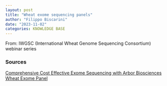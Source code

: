 ```yaml
---
layout: post
title: "Wheat exome sequencing panels"
author: "Filippo Biscarini"
date: "2023-11-02"
categories: KNOWLEDGE BASE
---
```


From: IWGSC (International Wheat Genome Sequencing Consortium) webinar series


### Sources
[Comprehensive Cost Effective Exome Sequencing with Arbor Biosciences Wheat Exome Panel](https://www.youtube.com/watch?v=8ExNVak8UTU)

